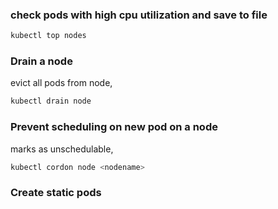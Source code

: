 ### check pods with high cpu utilization and save to file

```bash
kubectl top nodes
```

### Drain a node

evict all pods from node,
```bash
kubectl drain node
```

### Prevent scheduling on new pod on a node

marks as unschedulable,
```bash
kubectl cordon node <nodename>
```

### Create static pods

```bash

```